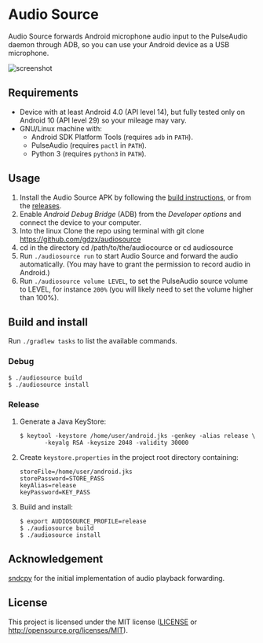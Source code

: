 # Audio Source

Audio Source forwards Android microphone audio input to the PulseAudio daemon
through ADB, so you can use your Android device as a USB microphone.

![screenshot](assets/screenshot.png)

## Requirements

- Device with at least Android 4.0 (API level 14), but fully tested only on
  Android 10 (API level 29) so your mileage may vary.
- GNU/Linux machine with:
  - Android SDK Platform Tools (requires `adb` in `PATH`).
  - PulseAudio (requires `pactl` in `PATH`).
  - Python 3 (requires `python3` in `PATH`).

## Usage

1. Install the Audio Source APK by following the [build
   instructions](#build-and-install), or from the
   [releases](https://github.com/gdzx/audiosource/releases).
2. Enable *Android Debug Bridge* (ADB) from the *Developer options* and connect
   the device to your computer.
3. Into the linux Clone the repo using terminal with git clone https://github.com/gdzx/audiosource
4. cd in the directory cd /path/to/the/audiocource or cd audiosource
5. Run `./audiosource run` to start Audio Source and forward the audio
   automatically. (You may have to grant the permission to record audio in
   Android.)
6. Run `./audiosource volume LEVEL`, to set the PulseAudio source volume to
   LEVEL, for instance `200%` (you will likely need to set the volume higher
   than 100%).

## Build and install

Run `./gradlew tasks` to list the available commands.

### Debug

```shell
$ ./audiosource build
$ ./audiosource install
```

### Release

1. Generate a Java KeyStore:

   ```shell
   $ keytool -keystore /home/user/android.jks -genkey -alias release \
          -keyalg RSA -keysize 2048 -validity 30000
   ```

2. Create `keystore.properties` in the project root directory containing:

   ```
   storeFile=/home/user/android.jks
   storePassword=STORE_PASS
   keyAlias=release
   keyPassword=KEY_PASS
   ```

3. Build and install:

   ```shell
   $ export AUDIOSOURCE_PROFILE=release
   $ ./audiosource build
   $ ./audiosource install
   ```

## Acknowledgement

[sndcpy](https://github.com/rom1v/sndcpy) for the initial implementation of
audio playback forwarding.

## License

This project is licensed under the MIT license ([LICENSE](LICENSE) or
http://opensource.org/licenses/MIT).
